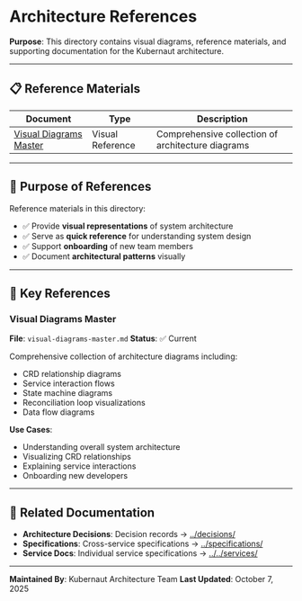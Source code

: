 # Architecture References

**Purpose**: This directory contains visual diagrams, reference materials, and supporting documentation for the Kubernaut architecture.

---

## 📋 Reference Materials

| Document | Type | Description |
|----------|------|-------------|
| [Visual Diagrams Master](./visual-diagrams-master.md) | Visual Reference | Comprehensive collection of architecture diagrams |

---

## 🎯 Purpose of References

Reference materials in this directory:
- ✅ Provide **visual representations** of system architecture
- ✅ Serve as **quick reference** for understanding system design
- ✅ Support **onboarding** of new team members
- ✅ Document **architectural patterns** visually

---

## 📝 Key References

### **Visual Diagrams Master**
**File**: `visual-diagrams-master.md`
**Status**: ✅ Current

Comprehensive collection of architecture diagrams including:
- CRD relationship diagrams
- Service interaction flows
- State machine diagrams
- Reconciliation loop visualizations
- Data flow diagrams

**Use Cases**:
- Understanding overall system architecture
- Visualizing CRD relationships
- Explaining service interactions
- Onboarding new developers

---

## 🔗 Related Documentation

- **Architecture Decisions**: Decision records → [../decisions/](../decisions/)
- **Specifications**: Cross-service specifications → [../specifications/](../specifications/)
- **Service Docs**: Individual service specifications → [../../services/](../../services/)

---

**Maintained By**: Kubernaut Architecture Team
**Last Updated**: October 7, 2025
